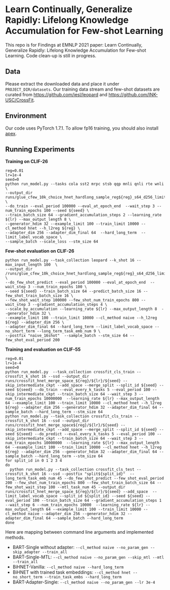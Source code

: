 # Learn Continually, Generalize Rapidly: Lifelong Knowledge Accumulation for Few-shot Learning

This repo is for Findings at EMNLP 2021 paper: Learn Continually, Generalize Rapidly: Lifelong Knowledge Accumulation for Few-shot Learning. Code clean-up is still in progress.

## Data
Please extract the downloaded data and place it under `PROJECT_DIR/datasets`. Our training data stream and few-shot datasets are curated from
https://github.com/iesl/leopard and https://github.com/INK-USC/CrossFit.


## Environment
Our code uses PyTorch 1.7.1. To allow fp16 training, you should also install [apex](https://github.com/NVIDIA/apex).


## Running Experiments

**Training on CLIF-26**

```
reg=0.01
lr=1e-4
seed=0
python run_model.py --tasks cola sst2 mrpc stsb qqp mnli qnli rte wnli \
--output_dir runs/glue_cfew_10k_choice_hnet_hardlong_sample_reg${reg}_s64_d256_limit/${lr}/${seed} \
--do_train --eval_period 100000 --eval_at_epoch_end  --wait_step 3 --num_train_epochs 100 --seed ${seed} \
--train_batch_size 64 --gradient_accumulation_steps 2 --learning_rate ${lr} --max_output_length 8 \
--generator_hdim 32 --example_limit 100 --train_limit 10000 --cl_method hnet --h_l2reg ${reg} \
--adapter_dim 256 --adapter_dim_final 64  --hard_long_term  --limit_label_vocab_space \
--sample_batch --scale_loss --stm_size 64
```

**Few-shot evaluation on CLIF-26**

```
python run_model.py --task_collection leopard --k_shot 16 --max_input_length 100  \
--output_dir /runs/glue_cfew_10k_choice_hnet_hardlong_sample_reg${reg}_s64_d256_limit/${lr}/${seed} \
--do_few_shot_predict --eval_period 100000 --eval_at_epoch_end  --wait_step 3 --num_train_epochs 100 \
--seed ${seed} --train_batch_size 64 --predict_batch_size 16 --few_shot_train_batch_size 16 \
--few_shot_wait_step 100000 --few_shot_num_train_epochs 800 --wait_step 3 --gradient_accumulation_steps 4 \
--scale_by_accumulation --learning_rate ${lr} --max_output_length 8  --generator_hdim 32 \
--example_limit 100 --train_limit 10000 --cl_method naive --h_l2reg ${reg} --adapter_dim 256 \
--adapter_dim_final 64 --hard_long_term --limit_label_vocab_space --no_short_term --long_term_task_emb_num 9 \
--postfix "naive_16shot"  --sample_batch --stm_size 64 --few_shot_eval_period 200
```

**Training and evaluation on CLIF-55**

```
reg=0.01
lr=1e-4
seed=0
python run_model.py  --task_collection crossfit_cls_train --crossfit_k_shot 16 --ssd --output_dir runs/crossfit_hnet_merge_space_${reg}/${lr}/${seed} --skip_intermediate_ckpt --add_space --merge_split --split_id ${seed} --seed ${seed} --do_train --eval_every_k_tasks 5 --eval_period 100 --skip_intermediate_ckpt --train_batch_size 64 --wait_step 3 --num_train_epochs 10000000  --learning_rate ${lr} --max_output_length 64 --example_limit 100 --train_limit 10000 --cl_method hnet --h_l2reg ${reg} --adapter_dim 256 --generator_hdim 32 --adapter_dim_final 64 --sample_batch --hard_long_term --stm_size 64
python run_model.py --task_collection crossfit_cls_train --crossfit_k_shot 16 --ssd --output_dir runs/crossfit_hnet_merge_space${reg}/${lr}/${seed} --skip_intermediate_ckpt --add_space --merge_split --split_id ${seed} --seed ${seed} --do_predict --eval_every_k_tasks 5 --eval_period 100 --skip_intermediate_ckpt --train_batch_size 64 --wait_step 3 --num_train_epochs 10000000  --learning_rate ${lr} --max_output_length 64 --example_limit 100 --train_limit 10000 --cl_method hnet --h_l2reg ${reg} --adapter_dim 256 --generator_hdim 32 --adapter_dim_final 64 --sample_batch --hard_long_term --stm_size 64
for split_id in 0 1 2 3 4
do
  python run_model.py --task_collection crossfit_cls_test --crossfit_k_shot 16 --ssd --postfix "split${split_id}"  --long_term_task_emb_num 45 --do_few_shot_predict --few_shot_eval_period 200 --few_shot_num_train_epochs 800 --few_shot_train_batch_size 64 --few_shot_wait_step 100 --mtl_task_num 45 --output_dir runs/crossfit_hnet_merge_space_${reg}/${lr}/${seed} --add_space  --limit_label_vocab_space --split_id ${split_id} --seed ${seed} --eval_period 100 --train_batch_size 64 --gradient_accumulation_steps 1 --wait_step 6 --num_train_epochs 10000  --learning_rate ${lr} --max_output_length 64 --example_limit 100 --train_limit 10000 --cl_method naive --adapter_dim 256 --generator_hdim 32 --adapter_dim_final 64 --sample_batch --hard_long_term
done
```


Here are mapping between command line arguments and implemented methods.
- BART-Single without adapter: `--cl_method naive --no_param_gen --skip_adapter --train_all`
- BART-Single-MTL: `--cl_method naive --no_param_gen --skip_mtl --mtl --train_all`
- BiHNET-Vanilla: `--cl_method naive --hard_long_term`
- BiHNET with trained task embeddings: `--cl_method hnet --no_short_term --train_task_embs --hard_long_term`
- BART-Adapter-Single: `--cl_method naive --no_param_gen --lr 3e-4`


